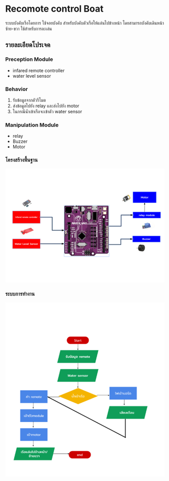 #  Recomote control Boat
ระบบบังคับเรือโดยการ ใช้จอยบังคับ สำหรับบังคับตัวเรือให้แล่นไปข้างหน้า โดยสามารถบังคับเดินหน้า ซ้าย-ขวา ใช้สำหรับการละเล่น
## รายละเอียดโปรเจค
 ### Preception Module
 - infared remote controller
 - water level sensor
 ### Behavior 
 1. รับข้อมูลจากตัวรีโมต 
 2. ส่งข้อมูลไปยัง relay และส่งไปยัง motor
 3. ในกรณีนํ้าเข้าเรือจะเข้าตัว water sensor
 ### Manipulation Module
 - relay 
 - Buzzer 
 - Motor
 ### โครงสร้างพื้นฐาน
 ![diagram picture][diagram]
 
 [diagram]: https://github.com/kingmisano03/Pekora-/blob/master/diagram.jpg "Diagram"

### ระบบการทำงาน
![flowchart picture][flowchart]

[flowchart]: https://github.com/kingmisano03/Pekora-/blob/master/flowchart.PNG "flowchart"
